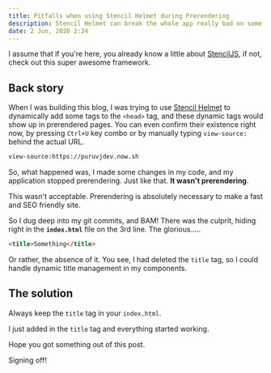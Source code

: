 ```yaml
---
title: Pitfalls when using Stencil Helmet during Prerendering
description: Stencil Helmet can break the whole app really bad on some occasions, some so random that you might never find out why
date: 2 Jun, 2020 2:24
---
```


I assume that if you're here, you already know a little about [StencilJS](https://stenciljs.com), if not, check out this super awesome framework.

## Back story
When I was building this blog, I was trying to use [Stencil Helmet](https://www.npmjs.com/package/@stencil/helmet) to dynamically add some tags to the `<head>` tag, and these dynamic tags would show up in prerendered pages. You can even confirm their existence right now, by pressing `Ctrl+U` key combo or by manually typing `view-source:` behind the actual URL.

```html
view-source:https://puruvjdev.now.sh
```

So, what happened was, I made some changes in my code, and my application stopped prerendering. Just like that. **It wasn't prerendering**.

This wasn't acceptable. Prerendering is absolutely necessary to make a fast and SEO friendly site.

So I dug deep into my git commits, and BAM! There was the culprit, hiding right in the **`index.html`** file on the 3rd line. The glorious.....
```html
<title>Something</title>
```

Or rather, the absence of it. You see, I had deleted the `title` tag, so I could handle dynamic title management in my components.

## The solution
Always keep the `title` tag in your `index.html`.

I just added in the `title` tag and everything started working.

Hope you got something out of this post.

Signing off!